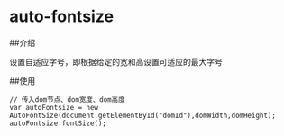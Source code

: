 # auto-fontsize
##介绍

设置自适应字号，即根据给定的宽和高设置可适应的最大字号

##使用

```
// 传入dom节点、dom宽度、dom高度
var autoFontsize = new AutoFontSize(document.getElementById("domId"),domWidth,domHeight);
autoFontsize.fontSize();
```
